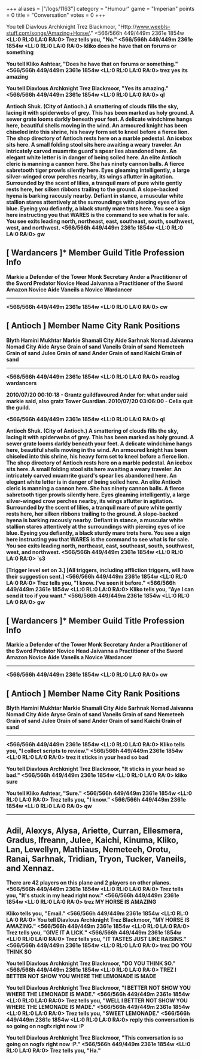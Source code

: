 +++
aliases = ["/logs/1163"]
category = "Humour"
game = "Imperian"
points = 0
title = "Conversation"
votes = 0
+++

You tell Diavlous Archknight Trez Blackmoor, 
"Http://www.weebls-stuff.com/songs/Amazing+Horse/."
<566/566h 449/449m 2361e 1854w <eb> <b> <LL:0 RL:0 LA:0 RA:0> 
Trez tells you, "No."
<566/566h 449/449m 2361e 1854w <eb> <b> <LL:0 RL:0 LA:0 RA:0> kliko does he have that on forums or something

You tell Kliko Ashtear, "Does he have that on forums or something."
<566/566h 449/449m 2361e 1854w <eb> <b> <LL:0 RL:0 LA:0 RA:0> trez yes its amazing

You tell Diavlous Archknight Trez Blackmoor, "Yes its amazing."
<566/566h 449/449m 2361e 1854w <eb> <b> <LL:0 RL:0 LA:0 RA:0> ql

Antioch Shuk. (City of Antioch.)
A smattering of clouds fills the sky, lacing it with spiderwebs of grey. This 
has been marked as holy ground. A sewer grate looms darkly beneath your feet. A
delicate windchime hangs here, beautiful shells moving in the wind. An armoured
knight has been chiseled into this shrine, his heavy form set to kneel before a
fierce lion. The shop directory of Antioch rests here on a marble pedestal. An 
icebox sits here. A small folding stool sits here awaiting a weary traveler. An
intricately carved muamrite guard's spear lies abandoned here. An elegant white
letter is in danger of being soiled here. An elite Antioch cleric is manning a 
cannon here. She has ninety cannon balls. A fierce sabretooth tiger prowls 
silently here. Eyes gleaming intelligently, a large silver-winged crow perches 
nearby, its wings aflutter in agitation. Surrounded by the scent of lilies, a 
tranquil mare of pure white gently rests here, her silken ribbons trailing to 
the ground. A slope-backed hyena is barking racously nearby. Defiant in stance,
a muscular white stallion stares attentively at the surroundings with piercing 
eyes of ice blue. Eyeing you defiantly, a black sturdy mare trots here. You see
a sign here instructing you that WARES is the command to see what is for sale. 
You see exits leading north, northeast, east, southeast, south, southwest, 
west, and northwest.
<566/566h 449/449m 2361e 1854w <eb> <b> <LL:0 RL:0 LA:0 RA:0> gw

********************************[ Wardancers ]*********************************
Member         Guild Title                      Profession    Info           
-------------------------------------------------------------------------------
Markie         a Defender of the Tower          Monk          Secretary
Ander          a Practitioner of the Sword      Predator      Novice Head
Jaivanna       a Practitioner of the Sword      Amazon        Novice Aide
Vaneils        a Novice                         Wardancer
*******************************************************************************
<566/566h 449/449m 2361e 1854w <eb> <b> <LL:0 RL:0 LA:0 RA:0> cw

**********************************[ Antioch ]**********************************
Member Name       City Rank         Positions                                
-------------------------------------------------------------------------------
Blyth             Hamini            Mukhtar
Markie            Shamali           City Aide
Sarhnak           Nomad
Jaivanna          Nomad             City Aide
Aryse             Grain of sand
Vaneils           Grain of sand
Nemeteeh          Grain of sand
Julee             Grain of sand
Ander             Grain of sand
Kaichi            Grain of sand
*******************************************************************************
<566/566h 449/449m 2361e 1854w <eb> <b> <LL:0 RL:0 LA:0 RA:0> readlog wardancers

2010/07/20 00:10:18 - Grantz guildfavoured Ander for: what ander said markie 
said, also gratz Tower Guardian.
2010/07/20 03:06:00 - Celia quit the guild.

<566/566h 449/449m 2361e 1854w <eb> <b> <LL:0 RL:0 LA:0 RA:0> ql

Antioch Shuk. (City of Antioch.)
A smattering of clouds fills the sky, lacing it with spiderwebs of grey. This 
has been marked as holy ground. A sewer grate looms darkly beneath your feet. A
delicate windchime hangs here, beautiful shells moving in the wind. An armoured
knight has been chiseled into this shrine, his heavy form set to kneel before a
fierce lion. The shop directory of Antioch rests here on a marble pedestal. An 
icebox sits here. A small folding stool sits here awaiting a weary traveler. An
intricately carved muamrite guard's spear lies abandoned here. An elegant white
letter is in danger of being soiled here. An elite Antioch cleric is manning a 
cannon here. She has ninety cannon balls. A fierce sabretooth tiger prowls 
silently here. Eyes gleaming intelligently, a large silver-winged crow perches 
nearby, its wings aflutter in agitation. Surrounded by the scent of lilies, a 
tranquil mare of pure white gently rests here, her silken ribbons trailing to 
the ground. A slope-backed hyena is barking racously nearby. Defiant in stance,
a muscular white stallion stares attentively at the surroundings with piercing 
eyes of ice blue. Eyeing you defiantly, a black sturdy mare trots here. You see
a sign here instructing you that WARES is the command to see what is for sale. 
You see exits leading north, northeast, east, southeast, south, southwest, 
west, and northwest.
<566/566h 449/449m 2361e 1854w <eb> <b> <LL:0 RL:0 LA:0 RA:0> `s3

[Trigger level set on 3.]
[All triggers, including affliction triggers, will have their suggestion sent.]
<566/566h 449/449m 2361e 1854w <eb> <b> <LL:0 RL:0 LA:0 RA:0> 
Trez tells you, "I know. I've seen it before."
<566/566h 449/449m 2361e 1854w <eb> <b> <LL:0 RL:0 LA:0 RA:0> 
Kliko tells you, "Aye I can send it too if you want."
<566/566h 449/449m 2361e 1854w <eb> <b> <LL:0 RL:0 LA:0 RA:0> gw

********************************[ Wardancers ]*********************************
Member         Guild Title                      Profession    Info           
-------------------------------------------------------------------------------
Markie         a Defender of the Tower          Monk          Secretary
Ander          a Practitioner of the Sword      Predator      Novice Head
Jaivanna       a Practitioner of the Sword      Amazon        Novice Aide
Vaneils        a Novice                         Wardancer
*******************************************************************************
<566/566h 449/449m 2361e 1854w <eb> <b> <LL:0 RL:0 LA:0 RA:0> cw

**********************************[ Antioch ]**********************************
Member Name       City Rank         Positions                                
-------------------------------------------------------------------------------
Blyth             Hamini            Mukhtar
Markie            Shamali           City Aide
Sarhnak           Nomad
Jaivanna          Nomad             City Aide
Aryse             Grain of sand
Vaneils           Grain of sand
Nemeteeh          Grain of sand
Julee             Grain of sand
Ander             Grain of sand
Kaichi            Grain of sand
*******************************************************************************
<566/566h 449/449m 2361e 1854w <eb> <b> <LL:0 RL:0 LA:0 RA:0> 
Kliko tells you, "I collect scripts to review."
<566/566h 449/449m 2361e 1854w <eb> <b> <LL:0 RL:0 LA:0 RA:0> trez it sticks in your head so bad

You tell Diavlous Archknight Trez Blackmoor, "It sticks in your head so bad."
<566/566h 449/449m 2361e 1854w <eb> <b> <LL:0 RL:0 LA:0 RA:0> kliko sure

You tell Kliko Ashtear, "Sure."
<566/566h 449/449m 2361e 1854w <eb> <b> <LL:0 RL:0 LA:0 RA:0> 
Trez tells you, "I know."
<566/566h 449/449m 2361e 1854w <eb> <b> <LL:0 RL:0 LA:0 RA:0> qw

-------------------------------------------------------------------------------
Adil, Alexys, Alysa, Ariette, Curran, Ellesmera, Gradus, Ifreann, Julee, 
Kaichi, Kinuma, Kliko, Lan, Lewellyn, Mathiaus, Nemeteeh, Orotu, Ranai, 
Sarhnak, Tridian, Tryon, Tucker, Vaneils, and Xennaz.
-------------------------------------------------------------------------------
There are 42 players on this plane and 2 players on other planes.
<566/566h 449/449m 2361e 1854w <eb> <b> <LL:0 RL:0 LA:0 RA:0> 
Trez tells you, "It's stuck in my head right now."
<566/566h 449/449m 2361e 1854w <eb> <b> <LL:0 RL:0 LA:0 RA:0> trez MY HORSE IS AMAZING

Kliko tells you, "Email."
<566/566h 449/449m 2361e 1854w <eb> <b> <LL:0 RL:0 LA:0 RA:0> 
You tell Diavlous Archknight Trez Blackmoor, "MY HORSE IS AMAZING."
<566/566h 449/449m 2361e 1854w <eb> <b> <LL:0 RL:0 LA:0 RA:0> 
Trez tells you, "GIVE IT A LICK."
<566/566h 449/449m 2361e 1854w <eb> <b> <LL:0 RL:0 LA:0 RA:0> 
Trez tells you, "IT TASTES JUST LIKE RAISINS."
<566/566h 449/449m 2361e 1854w <eb> <b> <LL:0 RL:0 LA:0 RA:0> trez DO YOU THINK SO

You tell Diavlous Archknight Trez Blackmoor, "DO YOU THINK SO."
<566/566h 449/449m 2361e 1854w <eb> <b> <LL:0 RL:0 LA:0 RA:0> TREZ I BETTER NOT SHOW YOU WHERE THE LEMONADE IS MADE

You tell Diavlous Archknight Trez Blackmoor, "I BETTER NOT SHOW YOU WHERE THE 
LEMONADE IS MADE."
<566/566h 449/449m 2361e 1854w <eb> <b> <LL:0 RL:0 LA:0 RA:0> 
Trez tells you, "WELL I BETTER NOT SHOW YOU WHERE THE LEMONADE IS MADE."
<566/566h 449/449m 2361e 1854w <eb> <b> <LL:0 RL:0 LA:0 RA:0> 
Trez tells you, "SWEET LEMONADE."
<566/566h 449/449m 2361e 1854w <eb> <b> <LL:0 RL:0 LA:0 RA:0> reply this conversation is so going on nogfx right now :P

You tell Diavlous Archknight Trez Blackmoor, "This conversation is so going on 
nogfx right now :P."
<566/566h 449/449m 2361e 1854w <eb> <b> <LL:0 RL:0 LA:0 RA:0> 
Trez tells you, "Ha."
